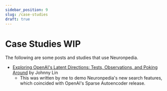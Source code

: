 ```yaml
---
sidebar_position: 9
slug: /case-studies
draft: true
---
```


# Case Studies WIP

The following are some posts and studies that use Neuronpedia.

- [Exploring OpenAI's Latent Directions: Tests, Observations, and Poking Around](https://www.lesswrong.com/posts/QwgYmpnMxBZnmGCsw/exploring-openai-s-latent-directions-tests-observations-and) by Johnny Lin
  - This was written by me to demo Neuronpedia's new search features, which coincided with OpenAI's Sparse Autoencoder release.
